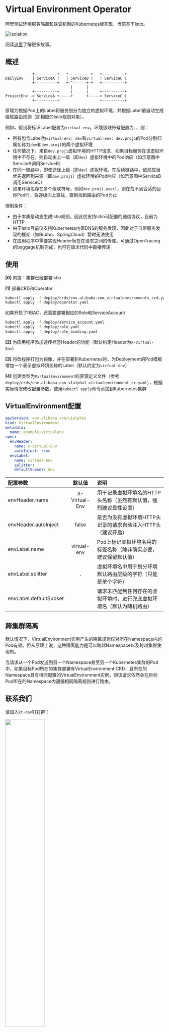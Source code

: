 Virtual Environment Operator
===========

阿里测试环境服务隔离和联调机制的Kubernetes版实现，当前基于Istio。

![isolation](https://virtual-environment.oss-cn-zhangjiakou.aliyuncs.com/image/diagram-zh-cn.jpg)

阅读[这里](https://yq.aliyun.com/articles/700766)了解更多故事。

## 概述

```
            +----------+   +----------+   +----------+
DailyEnv    | ServiceA |   | ServiceB |   | ServiceC |
            +----------+   +-^------+-+   +----------+
                             |      |
            +----------+     |      |     +----------+
ProjectEnv -> ServiceA +-----+      +-----> ServiceC |
            +----------+                  +----------+
```

原理为根据Pod上的Label将服务划分为独立的虚拟环境，并根据Label值自动生成级联路由规则（即相应的Istio规则对象）。

例如，假设将标识Label配置为`virtual-env`，环境级联符号配置为`.`，则：

- 所有包含Label为`virtual-env: dev`和`virtual-env: dev.proj1`的Pod分别归属名称为`dev`和`dev.proj1`的两个虚拟环境
- 任何情况下，来自`dev.proj1`虚拟环境的HTTP请求，如果目标服务在该虚拟环境中不存在，则自动由上一级（即`dev`）虚拟环境中的Pod响应（如示意图中ServiceA调用ServiceB）
- 在同一链路中，即使途径上级（即`dev`）虚拟环境，在后续链路中，依然应当优先返回到来源（即`dev.proj1`）虚拟环境的Pod响应（如示意图中ServiceB调用ServiceC）
- 如果环境名存在多个级联符号，例如`dev.proj1.user1`，则在找不到合适的目标Pod时，将逐级向上查找，直到找到路由的Pod为止

限制条件：

- 由于本质是动态生成Istio规则，因此仅支持Istio可配置的通信协议，目前为HTTP
- 由于Istio目前仅支持Kubernetes内置DNS的服务发现，因此对于自带服务发现的框架（如Bubbo、SpringCloud）暂时无法使用
- 在应用程序中需要实现Header标签在请求之间的传递，可通过OpenTracing的baggage机制完成，也可在请求代码中直接传递

## 使用

**[0]** 前提：集群已经部署Istio

**[1]** 部署CRD和Operator
```bash
kubectl apply -f deploy/crds/env.alibaba.com_virtualenvironments_crd.yaml
kubectl apply -f deploy/operator.yaml
```
如果开启了RBAC，还需要部署相应的Role和ServiceAccount
```bash
kubectl apply -f deploy/service_account.yaml
kubectl apply -f deploy/role.yaml
kubectl apply -f deploy/role_binding.yaml
```

**[2]** 为应用程序添加透传标签Header的功能（默认约定Header为`X-Virtual-Env`）

**[3]** 将改程序打包为镜像，并在部署到Kubernetes时，为Deployment的Pod模板增加一个表示虚拟环境名称的Label（默认约定为`virtual-env`）

**[4]** 创建类型为`VirtualEnvironment`的资源定义文件（参考`deploy/crds/env.alibaba.com_v1alpha1_virtualenvironment_cr.yaml`），根据实际情况修改配置参数，使用`kubectl apply`命令添加到Kubernetes集群

## VirtualEnvironment配置

```yaml
apiVersion: env.alibaba.com/v1alpha1
kind: VirtualEnvironment
metadata:
  name: example-virtualenv
spec:
  envHeader:
    name: X-Virtual-Env
    autoInject: true
  envLabel:
    name: virtual-env
    splitter: .
    defaultSubset: dev
```

| 配置参数                | 默认值         | 说明  |
| :--------              | :-----:       | :---- |
| envHeader.name         | X-Virtual-Env | 用于记录虚拟环境名的HTTP头名称（虽然有默认值，强烈建议显性设置） |
| envHeader.autoInject   | false         | 是否为没有虚拟环境HTTP头记录的请求自动注入HTTP头（建议开启） |
| envLabel.name          | virtual-env   | Pod上标记虚拟环境名用的标签名称（除非确实必要，建议保留默认值） |
| envLabel.splitter      | .             | 虚拟环境名中用于划分环境默认路由层级的字符（只能是单个字符） |
| envLabel.defaultSubset |               | 请求未匹配到任何存在的虚拟环境时，进行兜底虚拟环境名（默认为随机路由） |

## 跨集群隔离

默认情况下，VirtualEnvironment实例产生的隔离规则仅对所在Namespace内的Pod有效。但从原理上说，这种隔离能力是可以跨越Namespace以及跨越集群使用的。

当请求从一个Pod发送到另一个Namespace甚至另一个Kubernetes集群的Pod中，如果目标Pod所在的集群部署有VirtualEnvironment CRD，且所在的Namespace具有相同配置的VirtualEnvironment实例，则该请求依然会在目标Pod所在的Namespace内遵循相同隔离规则进行路由。

## 联系我们

请加入`kt-dev`钉钉群：

<img src="https://virtual-environment.oss-cn-zhangjiakou.aliyuncs.com/image/dingtalk-group-zh-cn.jpg" width="50%"></img>
